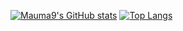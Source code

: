 [![Mauma9's GitHub stats](https://github-readme-stats.vercel.app/api?username=Mauma9&theme=nord)](https://github.com/anuraghazra/github-readme-stats)
[![Top Langs](https://github-readme-stats.vercel.app/api/top-langs/?username=Mauma9&layout=compact&theme=nord&show_icons=true)](https://github.com/anuraghazra/github-readme-stats)
